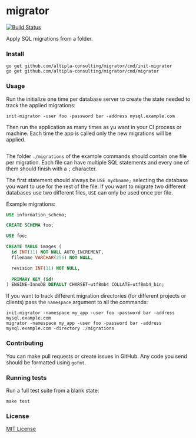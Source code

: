 
# migrator

[![Build Status](https://travis-ci.org/altipla-consulting/migrator.svg?branch=master)](https://travis-ci.org/altipla-consulting/migrator)

Apply SQL migrations from a folder.


### Install

```shell
go get github.com/altipla-consulting/migrator/cmd/init-migrator
go get github.com/altipla-consulting/migrator/cmd/migrator
```


### Usage

Run the initialize one time per database server to create the state needed to track the applied migrations:

```shell
init-migrator -user foo -password bar -address mysql.example.com
```

Then run the application as many times as yu want in your CI process or machine. Each time the app is called only the new migrations will be applied.

```shell
```

The folder `./migrations` of the example commands should contain one file per migration. Each file can have multiple SQL statements and every one of them should finish with a `;` character.

The first statement should always be `USE mydbname;` selecting the database you want to use for the rest of the file. If you want to migrate two different databases use two different files, `USE` can only be used once per file.

Example migrations:

```sql
USE information_schema;

CREATE SCHEMA foo;
```

```sql
USE foo;

CREATE TABLE images (
  id INT(11) NOT NULL AUTO_INCREMENT,
  filename VARCHAR(255) NOT NULL,

  revision INT(11) NOT NULL,
  
  PRIMARY KEY (id)
) ENGINE=InnoDB DEFAULT CHARSET=utf8mb4 COLLATE=utf8mb4_bin;
```

If you want to track different migration directories (for different projects or clients) pass the `namespace` argument to all the commands:

```shell
init-migrator -namespace my_app -user foo -password bar -address mysql.example.com
migrator -namespace my_app -user foo -password bar -address mysql.example.com -directory ./migrations
```


### Contributing

You can make pull requests or create issues in GitHub. Any code you send should be formatted using `gofmt`.


### Running tests

Run a full test suite from a blank state:

```shell
make test
```


### License

[MIT License](LICENSE)
